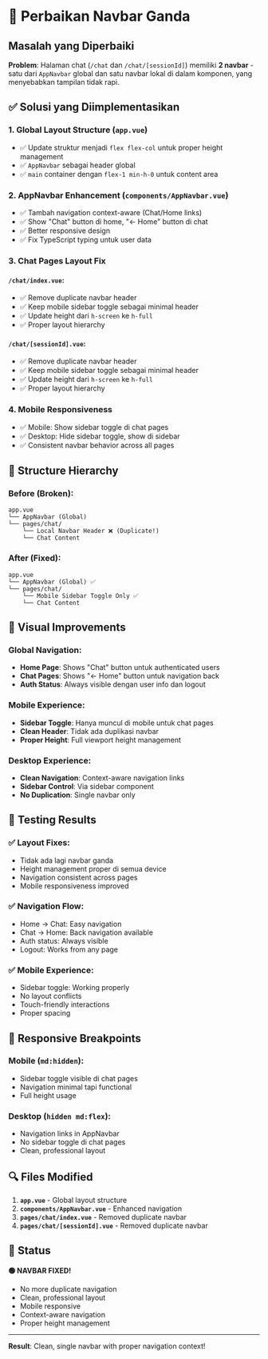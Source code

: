 # 🔧 Perbaikan Navbar Ganda

## Masalah yang Diperbaiki

**Problem**: Halaman chat (`/chat` dan `/chat/[sessionId]`) memiliki **2 navbar** - satu dari `AppNavbar` global dan satu navbar lokal di dalam komponen, yang menyebabkan tampilan tidak rapi.

## ✅ Solusi yang Diimplementasikan

### 1. **Global Layout Structure** (`app.vue`)

- ✅ Update struktur menjadi `flex flex-col` untuk proper height management
- ✅ `AppNavbar` sebagai header global
- ✅ `main` container dengan `flex-1 min-h-0` untuk content area

### 2. **AppNavbar Enhancement** (`components/AppNavbar.vue`)

- ✅ Tambah navigation context-aware (Chat/Home links)
- ✅ Show "Chat" button di home, "← Home" button di chat
- ✅ Better responsive design
- ✅ Fix TypeScript typing untuk user data

### 3. **Chat Pages Layout Fix**

#### `/chat/index.vue`:

- ✅ Remove duplicate navbar header
- ✅ Keep mobile sidebar toggle sebagai minimal header
- ✅ Update height dari `h-screen` ke `h-full`
- ✅ Proper layout hierarchy

#### `/chat/[sessionId].vue`:

- ✅ Remove duplicate navbar header
- ✅ Keep mobile sidebar toggle sebagai minimal header
- ✅ Update height dari `h-screen` ke `h-full`
- ✅ Proper layout hierarchy

### 4. **Mobile Responsiveness**

- ✅ Mobile: Show sidebar toggle di chat pages
- ✅ Desktop: Hide sidebar toggle, show di sidebar
- ✅ Consistent navbar behavior across all pages

## 📐 Structure Hierarchy

### Before (Broken):

```
app.vue
└── AppNavbar (Global)
└── pages/chat/
    └── Local Navbar Header ❌ (Duplicate!)
    └── Chat Content
```

### After (Fixed):

```
app.vue
└── AppNavbar (Global) ✅
└── pages/chat/
    └── Mobile Sidebar Toggle Only ✅
    └── Chat Content
```

## 🎨 Visual Improvements

### Global Navigation:

- **Home Page**: Shows "Chat" button untuk authenticated users
- **Chat Pages**: Shows "← Home" button untuk navigation back
- **Auth Status**: Always visible dengan user info dan logout

### Mobile Experience:

- **Sidebar Toggle**: Hanya muncul di mobile untuk chat pages
- **Clean Header**: Tidak ada duplikasi navbar
- **Proper Height**: Full viewport height management

### Desktop Experience:

- **Clean Navigation**: Context-aware navigation links
- **Sidebar Control**: Via sidebar component
- **No Duplication**: Single navbar only

## 🧪 Testing Results

### ✅ Layout Fixes:

- Tidak ada lagi navbar ganda
- Height management proper di semua device
- Navigation consistent across pages
- Mobile responsiveness improved

### ✅ Navigation Flow:

- Home → Chat: Easy navigation
- Chat → Home: Back navigation available
- Auth status: Always visible
- Logout: Works from any page

### ✅ Mobile Experience:

- Sidebar toggle: Working properly
- No layout conflicts
- Touch-friendly interactions
- Proper spacing

## 📱 Responsive Breakpoints

### Mobile (`md:hidden`):

- Sidebar toggle visible di chat pages
- Navigation minimal tapi functional
- Full height usage

### Desktop (`hidden md:flex`):

- Navigation links in AppNavbar
- No sidebar toggle di chat pages
- Clean, professional layout

## 🔍 Files Modified

1. **`app.vue`** - Global layout structure
2. **`components/AppNavbar.vue`** - Enhanced navigation
3. **`pages/chat/index.vue`** - Removed duplicate navbar
4. **`pages/chat/[sessionId].vue`** - Removed duplicate navbar

## 🎯 Status

**🟢 NAVBAR FIXED!**

- No more duplicate navigation
- Clean, professional layout
- Mobile responsive
- Context-aware navigation
- Proper height management

---

**Result**: Clean, single navbar with proper navigation context!
